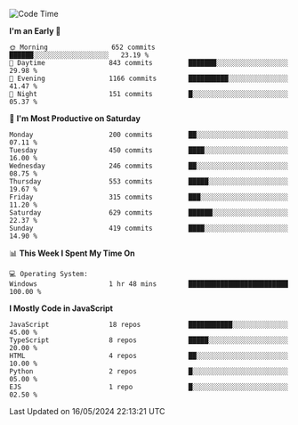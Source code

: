 <!--START_SECTION:waka-->
![Code Time](http://img.shields.io/badge/Code%20Time-3%2C226%20hrs%2034%20mins-blue)

**I'm an Early 🐤** 

```text
🌞 Morning                652 commits         ██████░░░░░░░░░░░░░░░░░░░   23.19 % 
🌆 Daytime                843 commits         ███████░░░░░░░░░░░░░░░░░░   29.98 % 
🌃 Evening                1166 commits        ██████████░░░░░░░░░░░░░░░   41.47 % 
🌙 Night                  151 commits         █░░░░░░░░░░░░░░░░░░░░░░░░   05.37 % 
```
📅 **I'm Most Productive on Saturday** 

```text
Monday                   200 commits         ██░░░░░░░░░░░░░░░░░░░░░░░   07.11 % 
Tuesday                  450 commits         ████░░░░░░░░░░░░░░░░░░░░░   16.00 % 
Wednesday                246 commits         ██░░░░░░░░░░░░░░░░░░░░░░░   08.75 % 
Thursday                 553 commits         █████░░░░░░░░░░░░░░░░░░░░   19.67 % 
Friday                   315 commits         ███░░░░░░░░░░░░░░░░░░░░░░   11.20 % 
Saturday                 629 commits         ██████░░░░░░░░░░░░░░░░░░░   22.37 % 
Sunday                   419 commits         ████░░░░░░░░░░░░░░░░░░░░░   14.90 % 
```


📊 **This Week I Spent My Time On** 

```text
💻 Operating System: 
Windows                  1 hr 48 mins        █████████████████████████   100.00 % 
```

**I Mostly Code in JavaScript** 

```text
JavaScript               18 repos            ███████████░░░░░░░░░░░░░░   45.00 % 
TypeScript               8 repos             █████░░░░░░░░░░░░░░░░░░░░   20.00 % 
HTML                     4 repos             ██░░░░░░░░░░░░░░░░░░░░░░░   10.00 % 
Python                   2 repos             █░░░░░░░░░░░░░░░░░░░░░░░░   05.00 % 
EJS                      1 repo              █░░░░░░░░░░░░░░░░░░░░░░░░   02.50 % 
```




 Last Updated on 16/05/2024 22:13:21 UTC
<!--END_SECTION:waka-->

<!--
**likaiqiang/likaiqiang** is a ✨ _special_ ✨ repository because its `README.md` (this file) appears on your GitHub profile.

Here are some ideas to get you started:

- 🔭 I’m currently working on ...
- 🌱 I’m currently learning ...
- 👯 I’m looking to collaborate on ...
- 🤔 I’m looking for help with ...
- 💬 Ask me about ...
- 📫 How to reach me: ...
- 😄 Pronouns: ...
- ⚡ Fun fact: ...
-->
